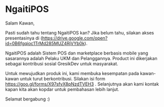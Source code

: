 # NgaitiPOS
Salam Kawan,

Pasti sudah tahu tentang NgaitiPOS kan? Jika belum tahu, silakan akses presentasinya di (https://drive.google.com/open?id=0B6fgqioc1TrMd285MUZ4RjVYb0k).

NgaitiPOS adalah Sistem POS dan marketplace berbasis mobile yang sasarannya adalah Pelaku UKM dan Pelanggannya. Product ini dikerjakan sebagai kontribusi sosial GresikDev untuk masyarakat.

Untuk mewujudkan produk ini, kami membuka kesempatan pada kawan-kawan untuk turut berkontribusi. Silakan isi form https://goo.gl/forms/X97sfvX8pNzdTVEH3 . Selanjutnya akan kami kontak kapan kita akan kopdar untuk pembahasan lebih lanjut.

Selamat bergabung :)

